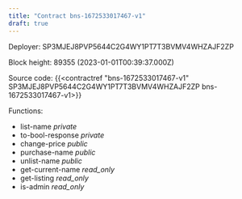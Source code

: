 ```yaml
---
title: "Contract bns-1672533017467-v1"
draft: true
---
```

Deployer: SP3MJEJ8PVP5644C2G4WY1PT7T3BVMV4WHZAJF2ZP


 



Block height: 89355 (2023-01-01T00:39:37.000Z)

Source code: {{<contractref "bns-1672533017467-v1" SP3MJEJ8PVP5644C2G4WY1PT7T3BVMV4WHZAJF2ZP bns-1672533017467-v1>}}

Functions:

* list-name _private_
* to-bool-response _private_
* change-price _public_
* purchase-name _public_
* unlist-name _public_
* get-current-name _read_only_
* get-listing _read_only_
* is-admin _read_only_
